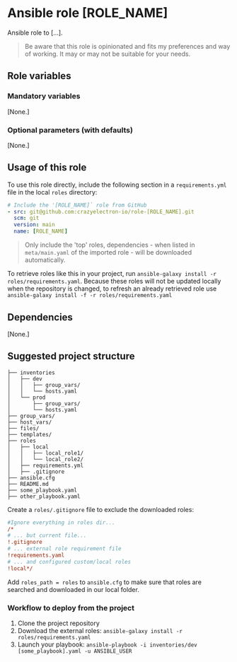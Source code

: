 # Ansible role [ROLE_NAME]

Ansible role to [...].

> Be aware that this role is opinionated and fits my preferences and way of working.
> It may or may not be suitable for your needs.

## Role variables

### Mandatory variables

[None.]

### Optional parameters (with defaults)

[None.]

## Usage of this role

To use this role directly, include the following section in a `requirements.yml` file in the local `roles` directory:

```yaml
# Include the '[ROLE_NAME]` role from GitHub
- src: git@github.com:crazyelectron-io/role-[ROLE_NAME].git
  scm: git
  version: main
  name: [ROLE_NAME]
```

> Only include the 'top' roles, dependencies - when listed in `meta/main.yaml` of the imported role - will be downloaded automatically.

To retrieve roles like this in your project, run `ansible-galaxy install -r roles/requirements.yaml`.
Because these roles will not be updated locally when the repository is changed, to refresh an already retrieved role use `ansible-galaxy install -f -r roles/requirements.yaml`

## Dependencies

[None.]

## Suggested project structure

```shell
├── inventories
│   ├── dev
│   │   ├── group_vars/
│   │   └── hosts.yaml
│   └── prod
│       ├── group_vars/
│       └── hosts.yaml
├── group_vars/
├── host_vars/
├── files/
├── templates/
├── roles
│   ├── local
│   │   ├── local_role1/
│   │   └── local_role2/
│   ├── requirements.yml
│   ├── .gitignore
├── ansible.cfg
├── README.md
├── some_playbook.yaml
├── other_playbook.yaml
```

Create a `roles/.gitignore` file to exclude the downloaded roles:

```ini
#Ignore everything in roles dir...
/*
# ... but current file...
!.gitignore
# ... external role requirement file
!requirements.yaml
# ... and configured custom/local roles
!local*/
```

Add `roles_path = roles` to `ansible.cfg` to make sure that roles are searched and downloaded in our local folder.

### Workflow to deploy from the project

1. Clone the project repository
2. Download the external roles: `ansible-galaxy install -r roles/requirements.yaml`
3. Launch your playbook: `ansible-playbook -i inventories/dev [some_playbook].yaml -u ANSIBLE_USER`
